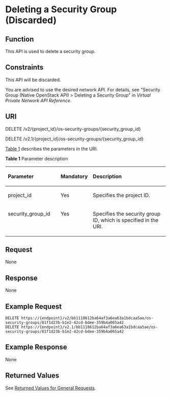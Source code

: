 # Deleting a Security Group \(Discarded\)<a name="EN-US_TOPIC_0065817701"></a>

## Function<a name="en-us_topic_0057972665_section12350826"></a>

This API is used to delete a security group.

## Constraints<a name="en-us_topic_0057972665_section60892825"></a>

This API will be discarded. 

You are advised to use the desired network API. For details, see "Security Group \(Native OpenStack API\) \> Deleting a Security Group" in  _Virtual Private Network API Reference_.

## URI<a name="en-us_topic_0057972665_section44048571"></a>

DELETE /v2/\{project\_id\}/os-security-groups/\{security\_group\_id\}

DELETE /v2.1/\{project\_id\}/os-security-groups/\{security\_group\_id\}

[Table 1](#en-us_topic_0057972665_table55945983)  describes the parameters in the URI.

**Table  1**  Parameter description

<a name="en-us_topic_0057972665_table55945983"></a>
<table><thead align="left"><tr id="en-us_topic_0057972665_row11302482"><th class="cellrowborder" valign="top" width="33%" id="mcps1.2.4.1.1"><p id="p5187119"><a name="p5187119"></a><a name="p5187119"></a>Parameter</p>
</th>
<th class="cellrowborder" valign="top" width="19%" id="mcps1.2.4.1.2"><p id="p17503500"><a name="p17503500"></a><a name="p17503500"></a>Mandatory</p>
</th>
<th class="cellrowborder" valign="top" width="48%" id="mcps1.2.4.1.3"><p id="p8497414"><a name="p8497414"></a><a name="p8497414"></a>Description</p>
</th>
</tr>
</thead>
<tbody><tr id="en-us_topic_0057972665_row49888896"><td class="cellrowborder" valign="top" width="33%" headers="mcps1.2.4.1.1 "><p id="en-us_topic_0057972665_p14468758"><a name="en-us_topic_0057972665_p14468758"></a><a name="en-us_topic_0057972665_p14468758"></a>project_id</p>
</td>
<td class="cellrowborder" valign="top" width="19%" headers="mcps1.2.4.1.2 "><p id="en-us_topic_0057972665_p31118786"><a name="en-us_topic_0057972665_p31118786"></a><a name="en-us_topic_0057972665_p31118786"></a>Yes</p>
</td>
<td class="cellrowborder" valign="top" width="48%" headers="mcps1.2.4.1.3 "><p id="p37593705"><a name="p37593705"></a><a name="p37593705"></a>Specifies the project ID.</p>
</td>
</tr>
<tr id="en-us_topic_0057972665_row3928161611210"><td class="cellrowborder" valign="top" width="33%" headers="mcps1.2.4.1.1 "><p id="en-us_topic_0057972665_p4928516101217"><a name="en-us_topic_0057972665_p4928516101217"></a><a name="en-us_topic_0057972665_p4928516101217"></a>security_group_id</p>
</td>
<td class="cellrowborder" valign="top" width="19%" headers="mcps1.2.4.1.2 "><p id="en-us_topic_0057972665_p18928816181213"><a name="en-us_topic_0057972665_p18928816181213"></a><a name="en-us_topic_0057972665_p18928816181213"></a>Yes</p>
</td>
<td class="cellrowborder" valign="top" width="48%" headers="mcps1.2.4.1.3 "><p id="en-us_topic_0057972665_p292821613128"><a name="en-us_topic_0057972665_p292821613128"></a><a name="en-us_topic_0057972665_p292821613128"></a>Specifies the security group ID, which is specified in the URI.</p>
</td>
</tr>
</tbody>
</table>

## Request<a name="en-us_topic_0057972665_section11164516"></a>

None

## Response<a name="en-us_topic_0057972665_section33371781"></a>

None

## Example Request<a name="en-us_topic_0057972665_section31910573"></a>

```
DELETE https://{endpoint}/v2/bb1118612ba64af3a6ea63a1bdcaa5ae/os-security-groups/81f1d23b-b1e2-42cd-bdee-359b4a065a42
DELETE https://{endpoint}/v2.1/bb1118612ba64af3a6ea63a1bdcaa5ae/os-security-groups/81f1d23b-b1e2-42cd-bdee-359b4a065a42
```

## Example Response<a name="section22381919112818"></a>

None

## Returned Values<a name="en-us_topic_0092803065_en-us_topic_0020212692_section22960139"></a>

See  [Returned Values for General Requests](returned-values-for-general-requests.md).

